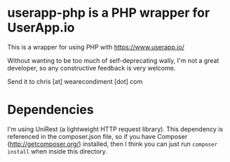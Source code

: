 userapp-php is a PHP wrapper for UserApp.io
===========================================

This is a wrapper for using PHP with https://www.userapp.io/

Without wanting to be too much of self-deprecating wally, I'm not a great developer, so any constructive feedback is very welcome.

Send it to chris [at] wearecondiment [dot] com

Dependencies
============

I'm using UniRest (a lightweight HTTP request library). This dependency is referenced in the composer.json file, so if you have Composer (http://getcomposer.org/) installed, then I think you can just run `composer install` when inside this directory.
